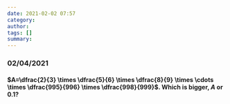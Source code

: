 ```yaml
---
date: 2021-02-02 07:57
category:
author:
tags: []
summary:
---
```


### 02/04/2021

#### $A=\dfrac{2}{3} \times \dfrac{5}{6} \times \dfrac{8}{9} \times \cdots \times \dfrac{995}{996} \times \dfrac{998}{999}$. Which is bigger, $A$ or $0.1?$

